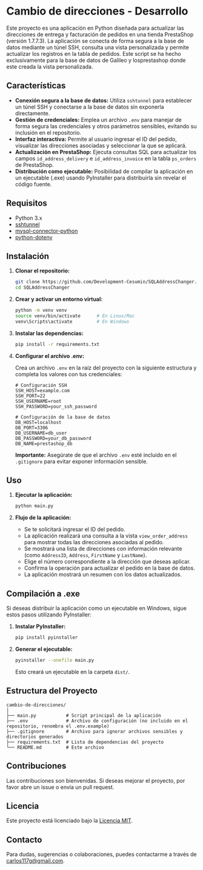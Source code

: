 # Cambio de direcciones - Desarrollo

Este proyecto es una aplicación en Python diseñada para actualizar las direcciones de entrega y facturación de pedidos en una tienda PrestaShop (versión 1.7.7.3). La aplicación se conecta de forma segura a la base de datos mediante un túnel SSH, consulta una vista personalizada y permite actualizar los registros en la tabla de pedidos. Este script se ha hecho exclusivamente para la base de datos de Galileo y losprestashop donde este creada la vista personalizada.

## Características

- **Conexión segura a la base de datos:** Utiliza `sshtunnel` para establecer un túnel SSH y conectarse a la base de datos sin exponerla directamente.
- **Gestión de credenciales:** Emplea un archivo `.env` para manejar de forma segura las credenciales y otros parámetros sensibles, evitando su inclusión en el repositorio.
- **Interfaz interactiva:** Permite al usuario ingresar el ID del pedido, visualizar las direcciones asociadas y seleccionar la que se aplicará.
- **Actualización en PrestaShop:** Ejecuta consultas SQL para actualizar los campos `id_address_delivery` e `id_address_invoice` en la tabla `ps_orders` de PrestaShop.
- **Distribución como ejecutable:** Posibilidad de compilar la aplicación en un ejecutable (.exe) usando PyInstaller para distribuirla sin revelar el código fuente.

## Requisitos

- Python 3.x
- [sshtunnel](https://pypi.org/project/sshtunnel/)
- [mysql-connector-python](https://pypi.org/project/mysql-connector-python/)
- [python-dotenv](https://pypi.org/project/python-dotenv/)

## Instalación

1. **Clonar el repositorio:**

   ```bash
   git clone https://github.com/Development-Cesumin/SQLAddressChanger.git
   cd SQLAddressChanger
   ```

2. **Crear y activar un entorno virtual:**

   ```bash
   python -m venv venv
   source venv/bin/activate      # En Linux/Mac
   venv\Scripts\activate         # En Windows
   ```

3. **Instalar las dependencias:**

   ```bash
   pip install -r requirements.txt
   ```

4. **Configurar el archivo .env:**

   Crea un archivo `.env` en la raíz del proyecto con la siguiente estructura y completa los valores con tus credenciales:

   ```env
   # Configuración SSH
   SSH_HOST=example.com
   SSH_PORT=22
   SSH_USERNAME=root
   SSH_PASSWORD=your_ssh_password

   # Configuración de la base de datos
   DB_HOST=localhost
   DB_PORT=3306
   DB_USERNAME=db_user
   DB_PASSWORD=your_db_password
   DB_NAME=prestashop_db
   ```

   **Importante:** Asegúrate de que el archivo `.env` esté incluido en el `.gitignore` para evitar exponer información sensible.

## Uso

1. **Ejecutar la aplicación:**

   ```bash
   python main.py
   ```

2. **Flujo de la aplicación:**

   - Se te solicitará ingresar el ID del pedido.
   - La aplicación realizará una consulta a la vista `view_order_address` para mostrar todas las direcciones asociadas al pedido.
   - Se mostrará una lista de direcciones con información relevante (como `AddressID`, `Address`, `FirstName` y `LastName`).
   - Elige el número correspondiente a la dirección que deseas aplicar.
   - Confirma la operación para actualizar el pedido en la base de datos.
   - La aplicación mostrará un resumen con los datos actualizados.

## Compilación a .exe

Si deseas distribuir la aplicación como un ejecutable en Windows, sigue estos pasos utilizando PyInstaller:

1. **Instalar PyInstaller:**

   ```bash
   pip install pyinstaller
   ```

2. **Generar el ejecutable:**

   ```bash
   pyinstaller --onefile main.py
   ```

   Esto creará un ejecutable en la carpeta `dist/`.

## Estructura del Proyecto

```
cambio-de-direcciones/
│
├── main.py           # Script principal de la aplicación
├── .env              # Archivo de configuración (no incluido en el repositorio, renombra el .env.example)
├── .gitignore        # Archivo para ignorar archivos sensibles y directorios generados
├── requirements.txt  # Lista de dependencias del proyecto
└── README.md         # Este archivo
```

## Contribuciones

Las contribuciones son bienvenidas. Si deseas mejorar el proyecto, por favor abre un issue o envía un pull request.

## Licencia

Este proyecto está licenciado bajo la [Licencia MIT](LICENSE).

## Contacto

Para dudas, sugerencias o colaboraciones, puedes contactarme a través de [carlos117g@gmail.com](mailto:carlos117g@gmail.com).